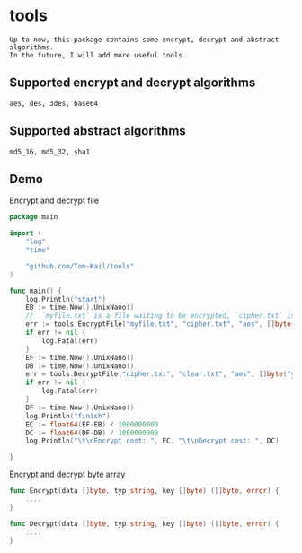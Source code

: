 # tools
    Up to now, this package contains some encrypt, decrypt and abstract algorithms. 
    In the future, I will add more useful tools.
## Supported encrypt and decrypt algorithms
    aes, des, 3des, base64
## Supported abstract algorithms
    md5_16, md5_32, sha1
## Demo
Encrypt and decrypt file

```Go
package main

import (
	"log"
	"time"

	"github.com/Tom-Kail/tools"
)

func main() {
	log.Println("start")
	EB := time.Now().UnixNano()
	//  `myfile.txt` is a file waiting to be encrypted, `cipher.txt` is encrypt output, 10240 byte is buffer size
	err := tools.EncryptFile("myfile.txt", "cipher.txt", "aes", []byte("your_key"), 10240)
	if err != nil {
		log.Fatal(err)
	}
	EF := time.Now().UnixNano()
	DB := time.Now().UnixNano()
	err = tools.DecryptFile("cipher.txt", "clear.txt", "aes", []byte("your_key"), 10240)
	if err != nil {
		log.Fatal(err)
	}
	DF := time.Now().UnixNano()
	log.Println("finish")
	EC := float64(EF-EB) / 1000000000
	DC := float64(DF-DB) / 1000000000
	log.Println("\t\nEncrypt cost: ", EC, "\t\nDecrypt cost: ", DC)

}
```

Encrypt and decrypt byte array

```Go
func Encrypt(data []byte, typ string, key []byte) ([]byte, error) {
	....
}

func Decrypt(data []byte, typ string, key []byte) ([]byte, error) {
	....
}

```

